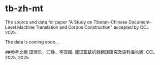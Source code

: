 # tb-zh-mt
The source and data for paper "A Study on Tibetan-Chinese Document-Level Machine Translation and Corpus Construction" accepted by CCL 2025.

The data is coming soon...

##参考文献
田佳乐，江静，李亚超. 藏汉篇章机器翻译研究及语料库构建, CCL 2025, 2025.
